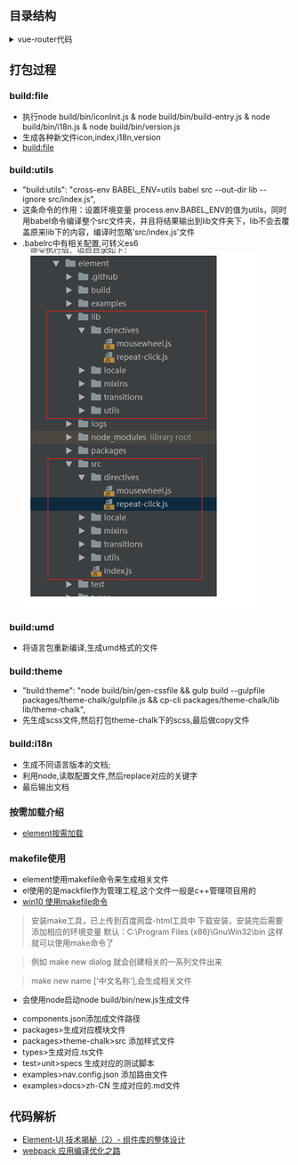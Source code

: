 ## 目录结构

<details>
<summary>vue-router代码</summary>

```js
├── build //打包命令
│   ├── bin 
│   │   ├── build-entry.js //生成组件index.js文件
│   │   ├── build-locale.js //国际化语言打包----暂不去了解
│   │   ├── gen-cssfile.js //生成packages/theme-chalk下的scss文件
│   │   ├── gen-indices.js //解析doc的md文件,生成algoliasearch的搜索
│   │   ├── i18n.js //生成api官网不同语言,
│   │   ├── iconInit.js //生成icon列表
│   │   ├── new.js //创建一个新的组件
│   │   ├── new-lang.js //创建新的语言
│   │   ├── template.js //在线
│   │   └── version.js //产出项目版本
│   ├── config.js //打包的一些工具方法
│   ├── deploy-ci.sh
│   ├── deploy-faas.sh
│   ├── gen-single-config.js //产出一些先关配置
│   ├── git-release.sh
│   ├── md-loader //md相关解析
│   │   ├── config.js
│   │   ├── containers.js
│   │   ├── fence.js
│   │   ├── index.js
│   │   └── util.js
│   ├── release.sh
│   ├── webpack.common.js //common打包,全部组件都打包成一个js
│   ├── webpack.component.js //组件单独打包
│   ├── webpack.conf.js //umd打包,生成index文件
│   ├── webpack.demo.js //演示打包
│   └── webpack.test.js //测试打包
├── CHANGELOG.zh-CN.md
├── components.json  //全部组件目录
├── element_logo.svg //logo
├── examples //例子,可在线运行
│   ├── app.vue
│   ├── assets
│   ├── bus.js
│   ├── color.js
│   ├── components
│   ├── demo-styles
│   ├── docs
│   ├── dom
│   ├── entry.js //dev入口文件
│   ├── favicon.ico
│   ├── i18n 
│   ├── icon.json
│   ├── index.tpl //模板
│   ├── nav.config.json //侧边导航
│   ├── pages //显示的内容
│   ├── play //单个组件测试
│   ├── play.js
│   ├── route.config.js //路由配置
│   ├── util.js
│   └── versions.json //记录先关版本
├── FAQ.md 
├── LICENSE
├── Makefile //make 命令
├── package.json
├── packages //组件目录
│   ├── dialog
│   ├── file-upload
│   ├── icon
│   ├── pagination
│   ├── region-picker
│   ├── table-tree
│   └── theme-chalk
├── README.md
├── src  //工具文件
│   ├── directives
│   ├── index.js
│   ├── locale
│   ├── mixins
│   ├── transitions
│   └── utils
├── test //测试文件
│   └── unit
├── types //先关ts
│   ├── component.d.ts
│   ├── dialog.d.ts
│   ├── file-upload.d.ts
│   ├── icon.d.ts
│   ├── pagination.d.ts
│   ├── region-picker.d.ts
│   └── table-tree.d.ts
└── yarn.lock
```

</details>


## 打包过程

### build:file

* 执行node build/bin/iconInit.js & node build/bin/build-entry.js & node build/bin/i18n.js & node build/bin/version.js
* 生成各种新文件icon,index,i18n,version
* [build:file](https://juejin.im/post/5bcd95bc6fb9a05d2272db74)


### build:utils
- "build:utils": "cross-env BABEL_ENV=utils babel src --out-dir lib --ignore src/index.js",
- 这条命令的作用：设置环境变量 process.env.BABEL_ENV的值为utils，同时用babel命令编译整个src文件夹，并且将结果输出到lib文件夹下，lib不会去覆盖原来lib下的内容，编译时忽略'src/index.js'文件
- .babelrc中有相关配置,可转义es6
![图片alt](../img/imgclip.png)



### build:umd
* 将语言包重新编译,生成umd格式的文件


### build:theme
- "build:theme": "node build/bin/gen-cssfile && gulp build --gulpfile packages/theme-chalk/gulpfile.js && cp-cli packages/theme-chalk/lib lib/theme-chalk",
- 先生成scss文件,然后打包theme-chalk下的scss,最后做copy文件

### build:i18n
* 生成不同语言版本的文档;
* 利用node,读取配置文件,然后replace对应的关键字
* 最后输出文档

### 按需加载介绍
* [element按需加载](https://segmentfault.com/a/1190000015884948)


### makefile使用
- element使用makefile命令来生成相关文件
- el使用的是mackfile作为管理工程,这个文件一般是c++管理项目用的
- [win10 使用makefile命令](https://blog.csdn.net/pdcxs007/article/details/8582559)

> 安装make工具，已上传到百度网盘-html工具中 下载安装，安装完后需要添加相应的环境变量 默认：C:\Program Files (x86)\GnuWin32\bin 这样就可以使用make命令了

>  例如 make new dialog 就会创建相关的一系列文件出来

> make new name ['中文名称'],会生成相关文件
* 会使用node启动node build/bin/new.js生成文件
- components.json添加成文件路径
- packages>生成对应模块文件
- packages>theme-chalk>src 添加样式文件
- types>生成对应.ts文件
- test>unit>specs 生成对应的测试脚本
- examples>nav.config.json 添加路由文件
- examples>docs>zh-CN 生成对应的.md文件


## 代码解析
* [Element-UI 技术揭秘（2）- 组件库的整体设计](https://juejin.im/post/5d64fa0af265da03cd0a8e7f?utm_source=gold_browser_extension)
* [webpack 应用编译优化之路](https://juejin.im/post/59dc57f2f265da431d3ba2ef)
